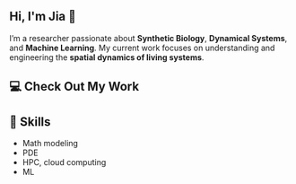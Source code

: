 ## Hi, I'm Jia 👋

<!--
**jialubio/jialubio** is a ✨ _special_ ✨ repository because its `README.md` (this file) appears on your GitHub profile.

Here are some ideas to get you started:

- 🔭 I’m currently working on ...
- 🌱 I’m currently learning ...
- 👯 I’m looking to collaborate on ...
- 🤔 I’m looking for help with ...
- 💬 Ask me about ...
- 📫 How to reach me: ...
- 😄 Pronouns: ...
- ⚡ Fun fact: ...
-->

I’m a researcher passionate about **Synthetic Biology**, **Dynamical Systems**, and **Machine Learning**. My current work focuses on understanding and engineering the **spatial dynamics of living systems**.

## 💻 Check Out My Work
<!--
- [**Use ML surrogate to decode pattern formation rules**]()
- [**Biocomputing**]()
-->

## 🚀 Skills
- Math modeling
- PDE
- HPC, cloud computing
- ML
